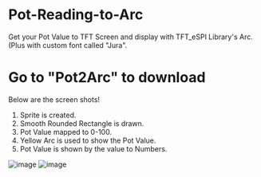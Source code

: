# Pot-Reading-to-Arc

Get your Pot Value to TFT Screen and display with TFT_eSPI Library's Arc. (Plus with custom font called "Jura".

# Go to "Pot2Arc" to download

Below are the screen shots!

1. Sprite is created.
2. Smooth Rounded Rectangle is drawn.
3. Pot Value mapped to 0-100.
4. Yellow Arc is used to show the Pot Value.
5. Pot Value is shown by the value to Numbers.

![image](https://github.com/user-attachments/assets/a2aef9de-4a52-43b2-a448-98670940984f) ![image](https://github.com/user-attachments/assets/2e741f98-66b1-4ee2-8bb8-8af951f5bf27)



